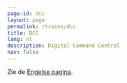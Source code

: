 ```yaml
---
page-id: dcc
layout: page
permalink: /trains/dcc
title: DCC
lang: nl
description: Digital Command Control
nav: false
---
```


Zie de <a href="../en-us/trains/dcc.html">Engelse pagina</a>.

